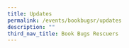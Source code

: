 ```yaml
---
title: Updates
permalink: /events/bookbugsr/updates
description: ""
third_nav_title: Book Bugs Rescuers
---
```




